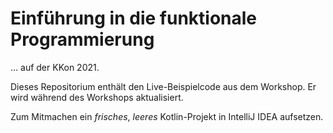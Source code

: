 # Einführung in die funktionale Programmierung

... auf der KKon 2021.

Dieses Repositorium enthält den Live-Beispielcode aus dem Workshop.
Er wird während des Workshops aktualisiert.

Zum Mitmachen ein *frisches*, *leeres* Kotlin-Projekt in IntelliJ IDEA
aufsetzen.

